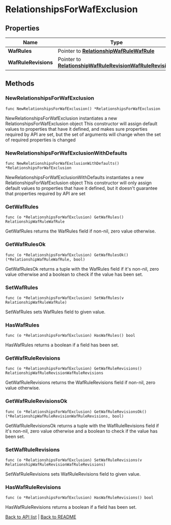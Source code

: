 # RelationshipsForWafExclusion

## Properties

Name | Type | Description | Notes
------------ | ------------- | ------------- | -------------
**WafRules** | Pointer to [**RelationshipWafRuleWafRule**](RelationshipWafRuleWafRule.md) |  | [optional] 
**WafRuleRevisions** | Pointer to [**RelationshipWafRuleRevisionWafRuleRevisions**](RelationshipWafRuleRevisionWafRuleRevisions.md) |  | [optional] 

## Methods

### NewRelationshipsForWafExclusion

`func NewRelationshipsForWafExclusion() *RelationshipsForWafExclusion`

NewRelationshipsForWafExclusion instantiates a new RelationshipsForWafExclusion object
This constructor will assign default values to properties that have it defined,
and makes sure properties required by API are set, but the set of arguments
will change when the set of required properties is changed

### NewRelationshipsForWafExclusionWithDefaults

`func NewRelationshipsForWafExclusionWithDefaults() *RelationshipsForWafExclusion`

NewRelationshipsForWafExclusionWithDefaults instantiates a new RelationshipsForWafExclusion object
This constructor will only assign default values to properties that have it defined,
but it doesn't guarantee that properties required by API are set

### GetWafRules

`func (o *RelationshipsForWafExclusion) GetWafRules() RelationshipWafRuleWafRule`

GetWafRules returns the WafRules field if non-nil, zero value otherwise.

### GetWafRulesOk

`func (o *RelationshipsForWafExclusion) GetWafRulesOk() (*RelationshipWafRuleWafRule, bool)`

GetWafRulesOk returns a tuple with the WafRules field if it's non-nil, zero value otherwise
and a boolean to check if the value has been set.

### SetWafRules

`func (o *RelationshipsForWafExclusion) SetWafRules(v RelationshipWafRuleWafRule)`

SetWafRules sets WafRules field to given value.

### HasWafRules

`func (o *RelationshipsForWafExclusion) HasWafRules() bool`

HasWafRules returns a boolean if a field has been set.

### GetWafRuleRevisions

`func (o *RelationshipsForWafExclusion) GetWafRuleRevisions() RelationshipWafRuleRevisionWafRuleRevisions`

GetWafRuleRevisions returns the WafRuleRevisions field if non-nil, zero value otherwise.

### GetWafRuleRevisionsOk

`func (o *RelationshipsForWafExclusion) GetWafRuleRevisionsOk() (*RelationshipWafRuleRevisionWafRuleRevisions, bool)`

GetWafRuleRevisionsOk returns a tuple with the WafRuleRevisions field if it's non-nil, zero value otherwise
and a boolean to check if the value has been set.

### SetWafRuleRevisions

`func (o *RelationshipsForWafExclusion) SetWafRuleRevisions(v RelationshipWafRuleRevisionWafRuleRevisions)`

SetWafRuleRevisions sets WafRuleRevisions field to given value.

### HasWafRuleRevisions

`func (o *RelationshipsForWafExclusion) HasWafRuleRevisions() bool`

HasWafRuleRevisions returns a boolean if a field has been set.


[Back to API list](../README.md#documentation-for-api-endpoints) | [Back to README](../README.md)
